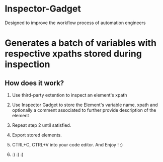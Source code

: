 # Inspector-Gadget
Designed to improve the workflow process of automation engineers

# Generates a batch of variables with respective xpaths stored during inspection

## How does it work?

1. Use third-party extention to inspect an element's xpath

2. Use Inspector Gadget to store the Element's variable name, xpath and optionally a comment associated to further provide description of the element

3. Repeat step 2 until satisfied.

4. Export stored elements.

5. CTRL+C, CTRL+V into your code editor. And Enjoy !  :) 

6. :)  :)  :)

